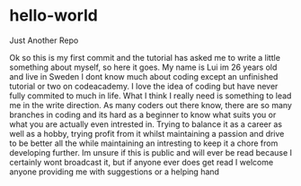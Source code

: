 # hello-world
Just Another Repo

Ok so this is my first commit and the tutorial has asked me to write a little something about myself, so here it goes. My name is Lui im 26 years old and live in Sweden I dont know much about coding except an unfinished tutorial or two on codeacademy. I love the idea of coding but have never fully commited to much in life. What I think I really need is something to lead me in the write direction. As many coders out there know, there are so many branches in coding and its hard as a beginner to know what suits you or what you are actually even intrested in. Trying to balance it as a career as well as a hobby, trying profit from it whilst maintaining a passion and drive to be better all the while maintaining an intresting to keep it a chore from developing further. Im unsure if this is public and will ever be read because I certainly wont broadcast it, but if anyone ever does get read I welcome anyone providing me with suggestions or a helping hand
